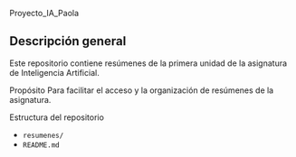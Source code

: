  Proyecto_IA_Paola


## Descripción general
Este repositorio contiene resúmenes de la primera unidad de la asignatura de Inteligencia Artificial.

Propósito
Para facilitar el acceso y la organización de resúmenes de la asignatura. 

Estructura del repositorio
* `resumenes/` 
* `README.md` 

